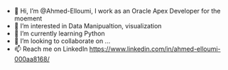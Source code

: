 - 👋 Hi, I’m @Ahmed-Elloumi, I work as an Oracle Apex Developer for the moement
- 👀 I’m interested in Data Manipualtion, visualization
- 🌱 I’m currently learning Python
- 💞️ I’m looking to collaborate on ...
- 📫 Reach me on LinkedIn https://www.linkedin.com/in/ahmed-elloumi-000aa8168/

<!---
Ahmed-Elloumi/Ahmed-Elloumi is a ✨ special ✨ repository because its `README.md` (this file) appears on your GitHub profile.
You can click the Preview link to take a look at your changes.
--->

